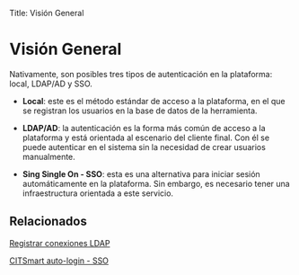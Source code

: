 Title: Visión General

# Visión General

Nativamente, son posibles tres tipos de autenticación en la plataforma: local, LDAP/AD y SSO.

- **Local**: este es el método estándar de acceso a la plataforma, en el que se registran los usuarios en la base de datos de la herramienta.

- **LDAP/AD**: la autenticación es la forma más común de acceso a la plataforma y está orientada al escenario del cliente final. Con él se puede autenticar en el sistema sin la necesidad de crear usuarios manualmente.

- **Sing Single On - SSO**: esta es una alternativa para iniciar sesión automáticamente en la plataforma. Sin embargo, es necesario tener una infraestructura orientada a este servicio.

## Relacionados

[Registrar conexiones LDAP][1]

[CITSmart auto-login - SSO][2]

[1]:/es-es/citsmart-platform-8/platform-administration/authentication/ldap.html

[2]:/es-es/citsmart-platform-8/platform-administration/authentication/sso.html

